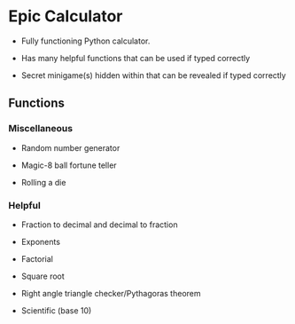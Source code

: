 # Epic Calculator

* Fully functioning Python calculator.

* Has many helpful functions that can be used if typed correctly

* Secret minigame(s) hidden within that can be revealed if typed correctly

## Functions

### Miscellaneous

* Random number generator

* Magic-8 ball fortune teller

* Rolling a die

### Helpful

* Fraction to decimal and decimal to fraction

* Exponents

* Factorial

* Square root

* Right angle triangle checker/Pythagoras theorem

* Scientific (base 10)

